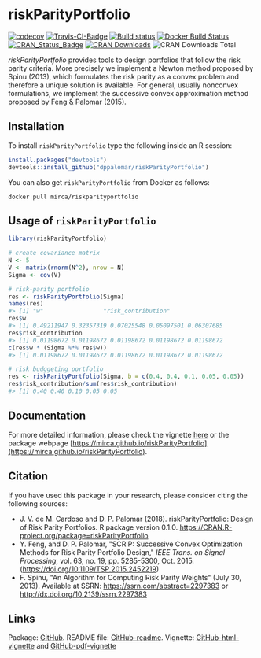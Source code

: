 # riskParityPortfolio

[![codecov](https://codecov.io/gh/mirca/riskParityPortfolio/branch/master/graph/badge.svg)](https://codecov.io/gh/mirca/riskParityPortfolio)
[![Travis-CI-Badge](https://travis-ci.org/mirca/riskParityPortfolio.svg?branch=master)](https://travis-ci.org/mirca/riskParityPortfolio)
[![Build status](https://ci.appveyor.com/api/projects/status/dqjti1y461u7sjn8/branch/master?svg=true)](https://ci.appveyor.com/project/mirca/riskparityportfolio/branch/master)
[![Docker Build Status](https://img.shields.io/docker/build/mirca/riskparityportfolio.svg)](https://hub.docker.com/r/mirca/riskparityportfolio/)
[![CRAN_Status_Badge](http://www.r-pkg.org/badges/version/riskParityPotfolio)](http://cran.r-project.org/package=riskParityPortfolio)
[![CRAN Downloads](http://cranlogs.r-pkg.org/badges/riskParityPortfolio)](http://cran.r-project.org/package=riskParityPortfolio)
![CRAN Downloads Total](http://cranlogs.r-pkg.org/badges/grand-total/riskParityPortfolio?color=brightgreen)

*riskParityPortfolio* provides tools to design portfolios that follow the risk parity criteria.
More precisely we implement a Newton method proposed by Spinu (2013), which formulates
the risk parity as a convex problem and therefore a unique solution is available. For
general, usually nonconvex formulations, we implement the successive convex approximation
method proposed by Feng & Palomar (2015).


## Installation
To install ``riskParityPortfolio`` type the following inside an R session:


```r
install.packages("devtools")
devtools::install_github("dppalomar/riskParityPortfolio")
```

You can also get ``riskParityPortfolio`` from Docker as follows:
```
docker pull mirca/riskparityportfolio
```

## Usage of `riskParityPortfolio`

```r
library(riskParityPortfolio)

# create covariance matrix
N <- 5
V <- matrix(rnorm(N^2), nrow = N)
Sigma <- cov(V)

# risk-parity portfolio
res <- riskParityPortfolio(Sigma)
names(res)
#> [1] "w"                 "risk_contribution"
res$w
#> [1] 0.49211947 0.32357319 0.07025548 0.05097501 0.06307685
res$risk_contribution
#> [1] 0.01198672 0.01198672 0.01198672 0.01198672 0.01198672
c(res$w * (Sigma %*% res$w))
#> [1] 0.01198672 0.01198672 0.01198672 0.01198672 0.01198672

# risk budggeting portfolio
res <- riskParityPortfolio(Sigma, b = c(0.4, 0.4, 0.1, 0.05, 0.05))
res$risk_contribution/sum(res$risk_contribution)
#> [1] 0.40 0.40 0.10 0.05 0.05
```

## Documentation
For more detailed information, please check the vignette
[here](https://htmlpreview.github.io/?https://github.com/dppalomar/riskParityPortfolio/blob/master/vignettes/RiskParityPortfolio-vignette.html)
or the package webpage [https://mirca.github.io/riskParityPortfolio](https://mirca.github.io/riskParityPortfolio).

## Citation
If you have used this package in your research, please consider citing the following sources:

- J. V. de M. Cardoso and D. P. Palomar (2018). riskParityPortfolio:
  Design of Risk Parity Portfolios. R package version 0.1.0.
  https://CRAN.R-project.org/package=riskParityPortfolio
- Y. Feng, and D. P. Palomar, "SCRIP: Successive Convex Optimization Methods for
  Risk Parity Portfolio Design," _IEEE Trans. on Signal Processing_, vol. 63, no. 19,
  pp. 5285-5300, Oct. 2015.  (https://doi.org/10.1109/TSP.2015.2452219)
- F. Spinu, "An Algorithm for Computing Risk Parity Weights" (July 30, 2013).
  Available at SSRN: https://ssrn.com/abstract=2297383 or http://dx.doi.org/10.2139/ssrn.2297383

## Links
Package: [GitHub](https://github.com/dppalomar/riskParityPortfolio).
README file: [GitHub-readme](https://htmlpreview.github.io/?https://github.com/dppalomar/riskParityPortfolio/blob/master/README.html).
Vignette: [GitHub-html-vignette](https://htmlpreview.github.io/?https://github.com/dppalomar/riskParityPortfolio/blob/master/vignettes/RiskParityPortfolio-vignette.html) and
[GitHub-pdf-vignette](https://docs.google.com/viewer?url=https://github.com/dppalomar/riskParityPortfolio/raw/master/vignettes/RiskParityPortfolio-vignette.pdf)

